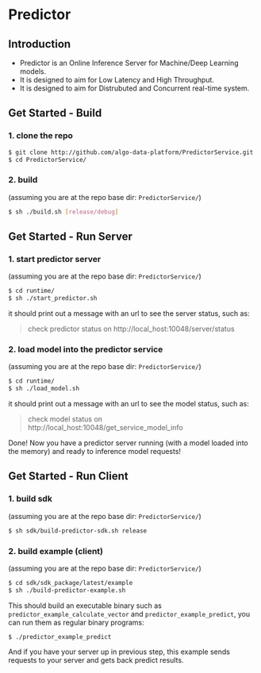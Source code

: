 # Predictor

## Introduction
- Predictor is an Online Inference Server for Machine/Deep Learning models.
- It is designed to aim for Low Latency and High Throughput.
- It is designed to aim for Distrubuted and Concurrent real-time system.

## Get Started - Build
### 1. clone the repo
```sh
$ git clone http://github.com/algo-data-platform/PredictorService.git
$ cd PredictorService/
```
### 2. build
(assuming you are at the repo base dir: `PredictorService/`)
```sh
$ sh ./build.sh [release/debug]
```

## Get Started - Run Server
### 1. start predictor server
(assuming you are at the repo base dir: `PredictorService/`)
```sh
$ cd runtime/
$ sh ./start_predictor.sh
```
it should print out a message with an url to see the server status, such as:
> check predictor status on http://local_host:10048/server/status
### 2. load model into the predictor service
(assuming you are at the repo base dir: `PredictorService/`)
```sh
$ cd runtime/
$ sh ./load_model.sh
```
it should print out a message with an url to see the model status, such as:
> check model status on http://local_host:10048/get_service_model_info

Done! Now you have a predictor server running (with a model loaded into the memory) and ready to inference model requests!

## Get Started - Run Client
### 1. build sdk
(assuming you are at the repo base dir: `PredictorService/`)
```sh
$ sh sdk/build-predictor-sdk.sh release
```
### 2. build example (client)
(assuming you are at the repo base dir: `PredictorService/`)
```sh
$ cd sdk/sdk_package/latest/example
$ sh ./build-predictor-example.sh
```
This should build an executable binary such as `predictor_example_calculate_vector` and `predictor_example_predict`, you can run them as regular binary programs:
```
$ ./predictor_example_predict
```
And if you have your server up in previous step, this example sends requests to your server and gets back predict results.
